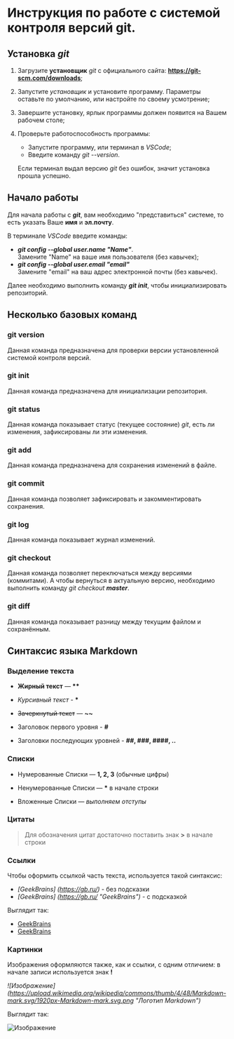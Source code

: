 # **Инструкция по работе с системой контроля версий git.**

## Установка _git_

1. Загрузите **установщик** *git* с официального сайта: **https://git-scm.com/downloads**;
2. Запустите *установщик* и установите программу. Параметры оставьте по умолчанию, или настройте по своему усмотрение;
3. Завершите установку, ярлык программы должен появится на Вашем рабочем столе;
4. Проверьте работоспособность программы:   
    - Запустите программу, или терминал в *VSCode*;  
    - Введите команду *git --version*.     

    Если терминал выдал версию *git* без ошибок, значит установка прошла успешно.

## Начало работы

Для начала работы с **_git_**, вам необходимо "представиться" системе, то есть указать Ваше **имя** и **эл.почту**.

В терминале *VSCode* введите команды:
* _**git config --global user.name "Name"**_.  
Замените "Name" на ваше имя пользователя (без кавычек);
* _**git config --global user.email "email"**_  
Замените "email" на ваш адрес электронной почты (без кавычек).

Далее необходимо выполнить команду _**git init**_, чтобы инициализировать репозиторий.

## Несколько базовых команд

### **git version**

Данная команда предназначена для проверки версии установленной системой контроля версий.

### **git init**

Данная команда предназначена для инициализации репозитория.

### **git status**

Данная команда показывает статус (текущее состояние) *git*, есть ли изменения, зафиксированы ли эти изменения.

### **git add**

Данная команда предназначена для сохранения изменений в файле.

### **git commit**

Данная команда позволяет зафиксировать и закомментировать сохранения.

### **git log**

Данная команда показывает журнал изменений.

### **git checkout**

Данная команда позволяет переключаться между версиями (коммитами). А чтобы вернуться в актуальную версию, необходимо выполнить команду *git checkout **master***.

### **git diff**

Данная команда показывает разницу между текущим файлом и сохранённым.

## Синтаксис языка **Markdown**

### Выделение текста

* **Жирный текст** — __**__

* *Курсивный текст* - __*__
* ~~Зачеркнутый текст~~ — __~~__
* Заголовок первого уровня - __#__
* Заголовки последующих уровней - __##, ###, ####, ..__

### Списки
* Нумерованные Списки —  __1, 2, 3__ (обычные цифры)

* Ненумерованные Списки — __*__ в начале строки
* Вложенные Списки — _выполняем отступы_

### Цитаты

> Для обозначения цитат достаточно поставить знак __>__ в начале строки

### Ссылки

Чтобы оформить ссылкой часть текста, используется такой синтаксис:  
* _[GeekBrains] (https://gb.ru/)_ - без подсказки 
* _[GeekBrains] (https://gb.ru/ "GeekBrains")_ - с подсказкой

Выглядит так:

* [GeekBrains](https://gb.ru/)  
* [GeekBrains](https://gb.ru/ "GeekBrains")

### Картинки

Изображения оформляются также, как и ссылки, с одним отличием: в начале записи используется знак **!**

*![Изображение] (https://upload.wikimedia.org/wikipedia/commons/thumb/4/48/Markdown-mark.svg/1920px-Markdown-mark.svg.png "Логотип Markdown")*

Выглядит так:  

![Изображение](https://upload.wikimedia.org/wikipedia/commons/thumb/4/48/Markdown-mark.svg/1920px-Markdown-mark.svg.png "Логотип Markdown")